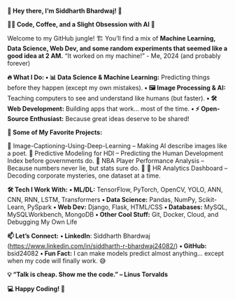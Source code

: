 **👋 Hey there, I’m Siddharth Bhardwaj! 🚀**

**🧑‍💻 Code, Coffee, and a Slight Obsession with AI 🤖**

Welcome to my GitHub jungle! 🏗️ You’ll find a mix of **Machine Learning, Data Science, Web Dev, and some random experiments that seemed like a good idea at 2 AM.**
	“It worked on my machine!” - Me, 2024 (and probably forever)

**🔥 What I Do:
	•	📊 Data Science & Machine Learning:** Predicting things before they happen (except my own mistakes).
	**•	🖼️ Image Processing & AI:** Teaching computers to see and understand like humans (but faster).
	**•	🛠️ Web Development:** Building apps that work… most of the time.
	**•	⚡ Open-Source Enthusiast:** Because great ideas deserve to be shared!

**📌 Some of My Favorite Projects:**

🔹 Image-Captioning-Using-Deep-Learning – Making AI describe images like a poet.
🔹 Predictive Modeling for HDI – Predicting the Human Development Index before governments do.
🔹 NBA Player Performance Analysis – Because numbers never lie, but stats sure do. 🏀
🔹 HR Analytics Dashboard – Decoding corporate mysteries, one dataset at a time.

**🛠️ Tech I Work With:**
	**•	ML/DL:** TensorFlow, PyTorch, OpenCV, YOLO, ANN, CNN, RNN, LSTM, Transformers
**•	Data Science:** Pandas, NumPy, Scikit-Learn, PySpark
	**•	Web Dev:** Django, Flask, HTML/CSS
	**•	Databases:** MySQL, MySQLWorkbench, MongoDB
	**•	Other Cool Stuff:** Git, Docker, Cloud, and Debugging My Own Life

**📫 Let’s Connect:**
	**•	LinkedIn**: Siddharth Bhardwaj (https://www.linkedin.com/in/siddharth-r-bhardwaj24082/)
	**•	GitHub:** bsid24082
	**•	Fun Fact:** I can make models predict almost anything… except when my code will finally work. 😅

**💡 “Talk is cheap. Show me the code.” – Linus Torvalds**

**💻 Happy Coding! 🚀**
